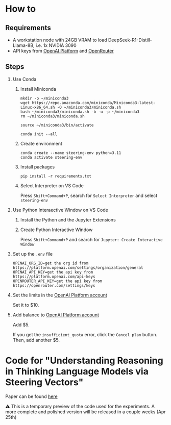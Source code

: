 # How to

## Requirements

- A workstation node with 24GB VRAM to load DeepSeek-R1-Distill-Llama-8B, i.e. 1x NVIDIA 3090
- API keys from [OpenAI Platform](https://platform.openai.com/api-keys) and [OpenRouter](https://openrouter.com/settings/keys)

## Steps

1. Use Conda

   1. Install Miniconda
      ```shell
      mkdir -p ~/miniconda3
      wget https://repo.anaconda.com/miniconda/Miniconda3-latest-Linux-x86_64.sh -O ~/miniconda3/miniconda.sh
      bash ~/miniconda3/miniconda.sh -b -u -p ~/miniconda3
      rm ~/miniconda3/miniconda.sh

      source ~/miniconda3/bin/activate

      conda init --all
      ```
   2. Create environment

      ```shell
      conda create --name steering-env python=3.11
      conda activate steering-env
      ```
   3. Install packages
      
      ```shell
      pip install -r requirements.txt
      ```
   4. Select Interpreter on VS Code

      Press `Shift+Command+P`, search for `Select Interpreter` and select `steering-env`

2. Use Python Interaective Window on VS Code

   1. Install the Python and the Jupyter Extensions
   2. Create Python Interactive Window

      Press `Shift+Command+P` and search for `Jupyter: Create Interactive Window`

3. Set up the `.env` file

   ```
   OPENAI_ORG_ID=get the org id from https://platform.openai.com/settings/organization/general
   OPENAI_API_KEY=get the api key from https://platform.openai.com/api-keys
   OPENROUTER_API_KEY=get the api key from https://openrouter.com/settings/keys
   ```

4. Set the limits in the [OpenAI Platform account](https://platform.openai.com/settings/organization/limits)

   Set it to $10.

5. Add balance to [OpenAI Platform account](https://platform.openai.com/settings/organization/billing/overview)

   Add $5.
   
   If you get the `insufficient_quota` error, click the `Cancel plan` button. Then, add another $5.

# Code for "Understanding Reasoning in Thinking Language Models via Steering Vectors"

Paper can be found [here](https://openreview.net/forum?id=OwhVWNOBcz)

⚠️ This is a temporary preview of the code used for the experiments. A more complete and polished version will be released in a couple weeks (Apr 25th)
